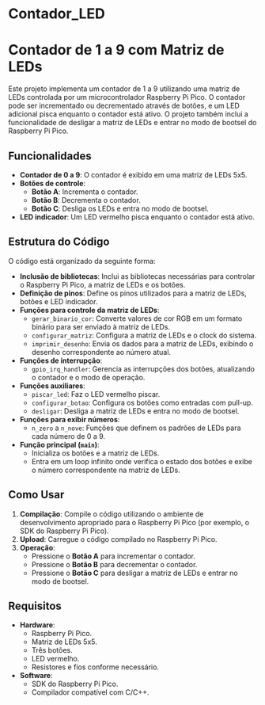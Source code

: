 # Contador_LED

# Contador de 1 a 9 com Matriz de LEDs

Este projeto implementa um contador de 1 a 9 utilizando uma matriz de LEDs controlada por um microcontrolador Raspberry Pi Pico. O contador pode ser incrementado ou decrementado através de botões, e um LED adicional pisca enquanto o contador está ativo. O projeto também inclui a funcionalidade de desligar a matriz de LEDs e entrar no modo de bootsel do Raspberry Pi Pico.

## Funcionalidades

- **Contador de 0 a 9**: O contador é exibido em uma matriz de LEDs 5x5.
- **Botões de controle**:
  - **Botão A**: Incrementa o contador.
  - **Botão B**: Decrementa o contador.
  - **Botão C**: Desliga os LEDs e entra no modo de bootsel.
- **LED indicador**: Um LED vermelho pisca enquanto o contador está ativo.

## Estrutura do Código

O código está organizado da seguinte forma:

- **Inclusão de bibliotecas**: Inclui as bibliotecas necessárias para controlar o Raspberry Pi Pico, a matriz de LEDs e os botões.
- **Definição de pinos**: Define os pinos utilizados para a matriz de LEDs, botões e LED indicador.
- **Funções para controle da matriz de LEDs**:
  - `gerar_binario_cor`: Converte valores de cor RGB em um formato binário para ser enviado à matriz de LEDs.
  - `configurar_matriz`: Configura a matriz de LEDs e o clock do sistema.
  - `imprimir_desenho`: Envia os dados para a matriz de LEDs, exibindo o desenho correspondente ao número atual.
- **Funções de interrupção**:
  - `gpio_irq_handler`: Gerencia as interrupções dos botões, atualizando o contador e o modo de operação.
- **Funções auxiliares**:
  - `piscar_led`: Faz o LED vermelho piscar.
  - `configurar_botao`: Configura os botões como entradas com pull-up.
  - `desligar`: Desliga a matriz de LEDs e entra no modo de bootsel.
- **Funções para exibir números**:
  - `n_zero` a `n_nove`: Funções que definem os padrões de LEDs para cada número de 0 a 9.
- **Função principal (`main`)**:
  - Inicializa os botões e a matriz de LEDs.
  - Entra em um loop infinito onde verifica o estado dos botões e exibe o número correspondente na matriz de LEDs.

## Como Usar

1. **Compilação**: Compile o código utilizando o ambiente de desenvolvimento apropriado para o Raspberry Pi Pico (por exemplo, o SDK do Raspberry Pi Pico).
2. **Upload**: Carregue o código compilado no Raspberry Pi Pico.
3. **Operação**:
   - Pressione o **Botão A** para incrementar o contador.
   - Pressione o **Botão B** para decrementar o contador.
   - Pressione o **Botão C** para desligar a matriz de LEDs e entrar no modo de bootsel.

## Requisitos

- **Hardware**:
  - Raspberry Pi Pico.
  - Matriz de LEDs 5x5.
  - Três botões.
  - LED vermelho.
  - Resistores e fios conforme necessário.
- **Software**:
  - SDK do Raspberry Pi Pico.
  - Compilador compatível com C/C++.